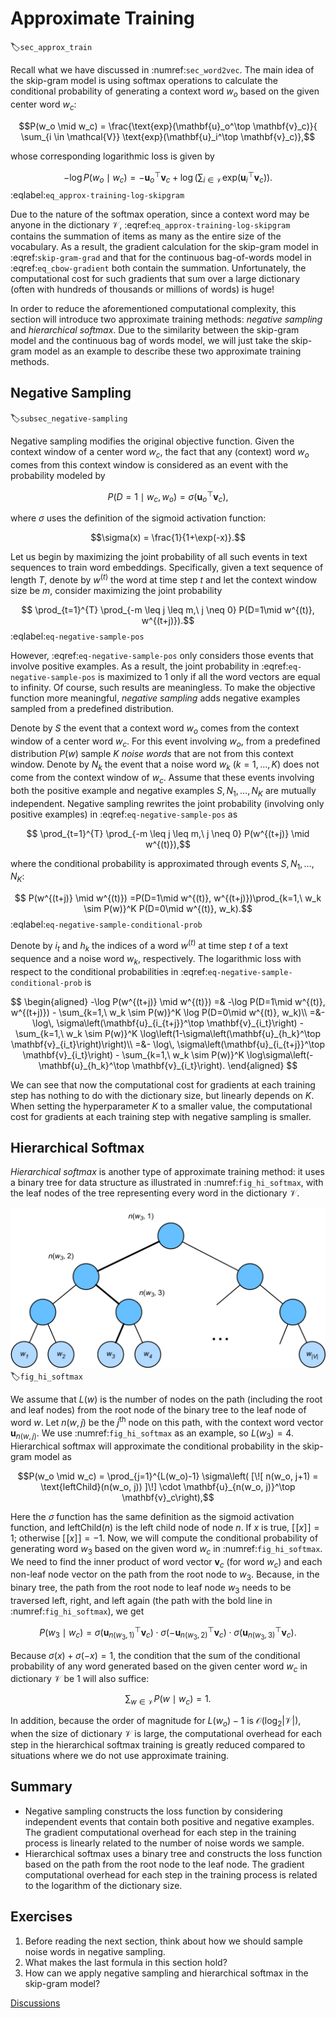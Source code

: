 # Approximate Training
:label:`sec_approx_train`

Recall what we have discussed in :numref:`sec_word2vec`.
The main idea of the skip-gram model is 
using softmax operations to calculate
the conditional probability of
generating a context word $w_o$
based on the given center word $w_c$:

$$P(w_o \mid w_c) = \frac{\text{exp}(\mathbf{u}_o^\top \mathbf{v}_c)}{ \sum_{i \in \mathcal{V}} \text{exp}(\mathbf{u}_i^\top \mathbf{v}_c)},$$

whose corresponding logarithmic loss is given by

$$-\log P(w_o \mid w_c) = -\mathbf{u}_o^\top \mathbf{v}_c + \log\left(\sum_{i \in \mathcal{V}} \text{exp}(\mathbf{u}_i^\top \mathbf{v}_c)\right).$$
:eqlabel:`eq_approx-training-log-skipgram`


Due to the nature of the softmax operation,
since a context word may be anyone in the 
dictionary $\mathcal{V}$,
:eqref:`eq_approx-training-log-skipgram`
contains the summation 
of items as many as the entire size of the vocabulary.
As a result,
the gradient calculation
for the skip-gram model
in :eqref:`skip-gram-grad`
and that
for the continuous bag-of-words model
in :eqref:`eq_cbow-gradient`
both contain
the summation.
Unfortunately,
the computational cost 
for such gradients
that sum over
a large dictionary
(often with
hundreds of thousands or millions of words) 
is huge!

In order to reduce the aforementioned computational complexity, this section will introduce two approximate training methods: 
*negative sampling* and *hierarchical softmax*.
Due to the similarity
between the skip-gram model and
the continuous bag of words model, 
we will just take the skip-gram model as an example
to describe these two approximate training methods.

## Negative Sampling
:label:`subsec_negative-sampling`


Negative sampling modifies the original objective function.
Given the context window of a center word $w_c$, 
the fact that any (context) word $w_o$
comes from this context window
is considered as an event with the probability
modeled by


$$P(D=1\mid w_c, w_o) = \sigma(\mathbf{u}_o^\top \mathbf{v}_c),$$

where $\sigma$ uses the definition of the sigmoid activation function:

$$\sigma(x) = \frac{1}{1+\exp(-x)}.$$

Let us begin by 
maximizing the joint probability of
all such events in text sequences 
to train word embeddings. 
Specifically, 
given a text sequence of length $T$, 
denote by $w^{(t)}$ the word at time step $t$ 
and let the context window size be $m$, 
consider maximizing the joint probability


$$ \prod_{t=1}^{T} \prod_{-m \leq j \leq m,\ j \neq 0} P(D=1\mid w^{(t)}, w^{(t+j)}).$$
:eqlabel:`eq-negative-sample-pos`


However, 
:eqref:`eq-negative-sample-pos`
only considers those events
that involve positive examples.
As a result,
the joint probability in
:eqref:`eq-negative-sample-pos`
is maximized to 1
only if all the word vectors are equal to infinity.
Of course,
such results are meaningless.
To make the objective function
more meaningful,
*negative sampling* 
adds negative examples sampled
from a predefined distribution.

Denote by $S$
the event that
a context word $w_o$ comes from
the context window of a center word $w_c$.
For this event involving $w_o$,
from a predefined distribution $P(w)$
sample $K$ *noise words*
that are not from this context window.
Denote by $N_k$
the event that
a noise word $w_k$ ($k=1, \ldots, K$) 
does not come from 
the context window of $w_c$.
Assume that
these events involving 
both the positive example and negative examples
$S, N_1, \ldots, N_K$ are mutually independent.
Negative sampling
rewrites the joint probability (involving only positive examples)
in :eqref:`eq-negative-sample-pos`
as 

$$ \prod_{t=1}^{T} \prod_{-m \leq j \leq m,\ j \neq 0} P(w^{(t+j)} \mid w^{(t)}),$$

where the conditional probability is approximated through
events $S, N_1, \ldots, N_K$:

$$ P(w^{(t+j)} \mid w^{(t)}) =P(D=1\mid w^{(t)}, w^{(t+j)})\prod_{k=1,\ w_k \sim P(w)}^K P(D=0\mid w^{(t)}, w_k).$$
:eqlabel:`eq-negative-sample-conditional-prob`

Denote by 
$i_t$ and $h_k$
the indices of
a word $w^{(t)}$ at time step $t$
of a text sequence
and a noise word $w_k$,
respectively.
The logarithmic loss with respect to the conditional probabilities in :eqref:`eq-negative-sample-conditional-prob` is

$$
\begin{aligned}
-\log P(w^{(t+j)} \mid w^{(t)})
=& -\log P(D=1\mid w^{(t)}, w^{(t+j)}) - \sum_{k=1,\ w_k \sim P(w)}^K \log P(D=0\mid w^{(t)}, w_k)\\
=&-  \log\, \sigma\left(\mathbf{u}_{i_{t+j}}^\top \mathbf{v}_{i_t}\right) - \sum_{k=1,\ w_k \sim P(w)}^K \log\left(1-\sigma\left(\mathbf{u}_{h_k}^\top \mathbf{v}_{i_t}\right)\right)\\
=&-  \log\, \sigma\left(\mathbf{u}_{i_{t+j}}^\top \mathbf{v}_{i_t}\right) - \sum_{k=1,\ w_k \sim P(w)}^K \log\sigma\left(-\mathbf{u}_{h_k}^\top \mathbf{v}_{i_t}\right).
\end{aligned}
$$


We can see that
now the computational cost for gradients
at each training step
has nothing to do with the dictionary size,
but linearly depends on $K$.
When setting the hyperparameter $K$
to a smaller value,
the computational cost for gradients
at each training step with negative sampling
is smaller.


## Hierarchical Softmax

*Hierarchical softmax* is another type of approximate training method: it uses a binary tree for data structure as illustrated in :numref:`fig_hi_softmax`, with the leaf nodes of the tree representing every word in the dictionary $\mathcal{V}$.

![Hierarchical Softmax. Each leaf node of the tree represents a word in the dictionary. ](../img/hi-softmax.svg)
:label:`fig_hi_softmax`

We assume that $L(w)$ is the number of nodes on the path (including the root and leaf nodes) from the root node of the binary tree to the leaf node of word $w$. Let $n(w, j)$ be the $j^\mathrm{th}$ node on this path, with the context word vector $\mathbf{u}_{n(w, j)}$. We use :numref:`fig_hi_softmax` as an example, so $L(w_3) = 4$. Hierarchical softmax will approximate the conditional probability in the skip-gram model as

$$P(w_o \mid w_c) = \prod_{j=1}^{L(w_o)-1} \sigma\left( [\![  n(w_o, j+1) = \text{leftChild}(n(w_o, j)) ]\!] \cdot \mathbf{u}_{n(w_o, j)}^\top \mathbf{v}_c\right),$$

Here the $\sigma$ function has the same definition as the sigmoid activation function, and $\text{leftChild}(n)$ is the left child node of node $n$. If $x$ is true, $[\![x]\!] = 1$; otherwise $[\![x]\!] = -1$.
Now, we will compute the conditional probability of generating word $w_3$ based on the given word $w_c$ in :numref:`fig_hi_softmax`. We need to find the inner product of word vector $\mathbf{v}_c$ (for word $w_c$) and each non-leaf node vector on the path from the root node to $w_3$. Because, in the binary tree, the path from the root node to leaf node $w_3$ needs to be traversed left, right, and left again (the path with the bold line in :numref:`fig_hi_softmax`), we get

$$P(w_3 \mid w_c) = \sigma(\mathbf{u}_{n(w_3, 1)}^\top \mathbf{v}_c) \cdot \sigma(-\mathbf{u}_{n(w_3, 2)}^\top \mathbf{v}_c) \cdot \sigma(\mathbf{u}_{n(w_3, 3)}^\top \mathbf{v}_c).$$

Because $\sigma(x)+\sigma(-x) = 1$, the condition that the sum of the conditional probability of any word generated based on the given center word $w_c$ in dictionary $\mathcal{V}$ be 1 will also suffice:

$$\sum_{w \in \mathcal{V}} P(w \mid w_c) = 1.$$

In addition, because the order of magnitude for $L(w_o)-1$ is $\mathcal{O}(\text{log}_2|\mathcal{V}|)$, when the size of dictionary $\mathcal{V}$ is large, the computational overhead for each step in the hierarchical softmax training is greatly reduced compared to situations where we do not use approximate training.

## Summary

* Negative sampling constructs the loss function by considering independent events that contain both positive and negative examples. The gradient computational overhead for each step in the training process is linearly related to the number of noise words we sample.
* Hierarchical softmax uses a binary tree and constructs the loss function based on the path from the root node to the leaf node. The gradient computational overhead for each step in the training process is related to the logarithm of the dictionary size.

## Exercises

1. Before reading the next section, think about how we should sample noise words in negative sampling.
1. What makes the last formula in this section hold?
1. How can we apply negative sampling and hierarchical softmax in the skip-gram model?

[Discussions](https://discuss.d2l.ai/t/382)
